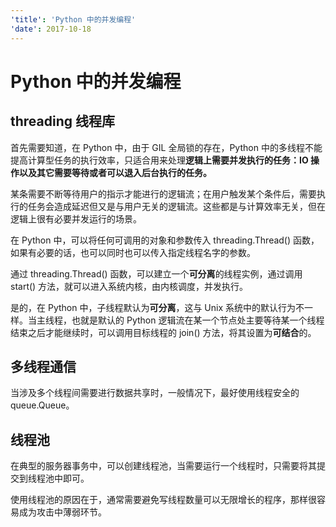 ```yaml
---
'title': 'Python 中的并发编程'
'date': 2017-10-18
---
```

# Python 中的并发编程

## threading 线程库

首先需要知道，在 Python 中，由于 GIL 全局锁的存在，Python 中的多线程不能提高计算型任务的执行效率，只适合用来处理**逻辑上需要并发执行的任务：IO 操作以及其它需要等待或者可以退入后台执行的任务。**

某条需要不断等待用户的指示才能进行的逻辑流；在用户触发某个条件后，需要执行的任务会造成延迟但又是与用户无关的逻辑流。这些都是与计算效率无关，但在逻辑上很有必要并发运行的场景。

在 Python 中，可以将任何可调用的对象和参数传入 threading.Thread() 函数，如果有必要的话，也可以同时也可以传入指定线程名字的参数。

通过 threading.Thread() 函数，可以建立一个**可分离**的线程实例，通过调用 start() 方法，就可以进入系统内核，由内核调度，并发执行。

是的，在 Python 中，子线程默认为**可分离**，这与 Unix 系统中的默认行为不一样。当主线程，也就是默认的 Python 逻辑流在某一个节点处主要等待某一个线程结束之后才能继续时，可以调用目标线程的 join() 方法，将其设置为**可结合**的。

## 多线程通信

当涉及多个线程间需要进行数据共享时，一般情况下，最好使用线程安全的 queue.Queue。

## 线程池

在典型的服务器事务中，可以创建线程池，当需要运行一个线程时，只需要将其提交到线程池中即可。

使用线程池的原因在于，通常需要避免写线程数量可以无限增长的程序，那样很容易成为攻击中薄弱环节。